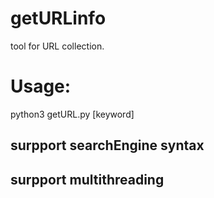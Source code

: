 # getURLinfo
tool for URL collection.
# Usage:
python3 getURL.py [keyword]
## surpport searchEngine syntax
## surpport multithreading
